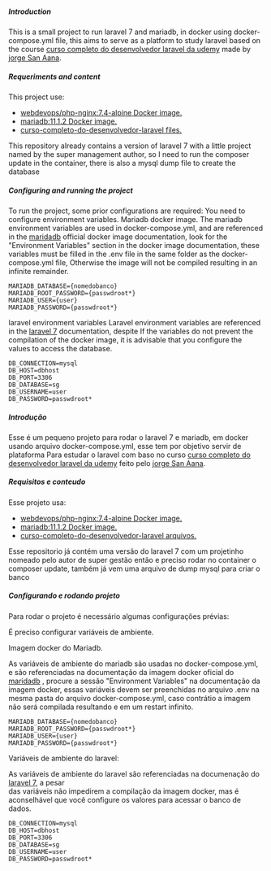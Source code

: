 
##### Introduction
This is a small project to run laravel 7 and mariadb, in docker using docker-compose.yml file, this aims to serve as a platform to study laravel based on the course
[curso completo do desenvolvedor laravel da udemy](https://www.udemy.com/course/curso-completo-do-desenvolvedor-laravel/) made by [jorge San Aana](https://www.udemy.com/course/curso-completo-do-desenvolvedor-laravel/#instructor-1).
##### Requeriments and content
This project use:
 - [webdevops/php-nginx:7.4-alpine Docker image.](https://dockerfile.readthedocs.io/en/latest/content/DockerImages/dockerfiles/php-nginx.html)
 - [mariadb:11.1.2 Docker image.](https://hub.docker.com/_/mariadb)
 - [curso-completo-do-desenvolvedor-laravel files.](https://www.udemy.com/course/curso-completo-do-desenvolvedor-laravel/)

 This repository already contains a version of laravel 7 with a little project named by the super management author, so I need to run the composer update in the container, there is also a mysql dump file to create the database

##### Configuring and running the project

To run the project, some prior configurations are required:
You need to configure environment variables.
Mariadb docker image.
The mariadb environment variables are used in docker-compose.yml, and are referenced in the [maridadb](https://hub.docker.com/_/mariadb) official docker image documentation,
look for the "Environment Variables" section in the docker image documentation, these variables must be filled in the .env file in the same folder as the docker-compose.yml file,
Otherwise the image will not be compiled resulting in an infinite remainder.

    MARIADB_DATABASE={nomedobanco}
    MARIADB_ROOT_PASSWORD={passwdroot*}
    MARIADB_USER={user}
    MARIADB_PASSWORD={passwdroot*}

laravel environment variables
Laravel environment variables are referenced in the [laravel 7](https://laravel.com/docs/7.x/configuration#environment-configuration) documentation, despite
If the variables do not prevent the compilation of the docker image, it is advisable that you configure the values to access the database.

    DB_CONNECTION=mysql
    DB_HOST=dbhost
    DB_PORT=3306
    DB_DATABASE=sg
    DB_USERNAME=user
    DB_PASSWORD=passwdroot*


##### Introdução
Esse é um pequeno projeto para rodar o laravel 7 e mariadb, em docker usando arquivo  docker-compose.yml,  esse tem por objetivo servir de plataforma Para estudar o laravel com baso no curso
[curso completo do desenvolvedor laravel da udemy](https://www.udemy.com/course/curso-completo-do-desenvolvedor-laravel/) feito pelo [jorge San Aana](https://www.udemy.com/course/curso-completo-do-desenvolvedor-laravel/#instructor-1).

##### Requisitos e conteudo
Esse projeto usa:
 - [webdevops/php-nginx:7.4-alpine Docker image.](https://dockerfile.readthedocs.io/en/latest/content/DockerImages/dockerfiles/php-nginx.html)
 - [mariadb:11.1.2 Docker image.](https://hub.docker.com/_/mariadb)
 - [curso-completo-do-desenvolvedor-laravel arquivos.](https://www.udemy.com/course/curso-completo-do-desenvolvedor-laravel/)

Esse repositorio já contém  uma versão do laravel 7 com um projetinho nomeado pelo autor de super gestão então e preciso rodar no container o composer update, também já vem uma arquivo de dump mysql para criar o banco

##### Configurando e rodando projeto

Para rodar o projeto é necessário algumas configurações prévias:

É preciso configurar variáveis de ambiente.


Imagem docker do Mariadb.

As variáveis de ambiente do mariadb são usadas no docker-compose.yml, e são referenciadas na documentação da imagem docker oficial do [maridadb](https://hub.docker.com/_/mariadb) , 
procure a sessão "Environment Variables" na documentação da imagem docker, essas variáveis devem ser preenchidas no arquivo .env na mesma pasta do arquivo docker-compose.yml,
caso contrátio a imagem não será compilada resultando e em um restart infinito.

    MARIADB_DATABASE={nomedobanco}
    MARIADB_ROOT_PASSWORD={passwdroot*}
    MARIADB_USER={user}
    MARIADB_PASSWORD={passwdroot*}

Variáveis de ambiente do laravel:

As variáveis de ambiente do laravel são referenciadas na documenação do [laravel 7](https://laravel.com/docs/7.x/configuration#environment-configuration), a pesar   
das variáveis não impedirem a compilação da imagem docker, mas é aconselhável que você configure os valores para acessar o banco de dados.

    DB_CONNECTION=mysql
    DB_HOST=dbhost
    DB_PORT=3306
    DB_DATABASE=sg
    DB_USERNAME=user
    DB_PASSWORD=passwdroot*

